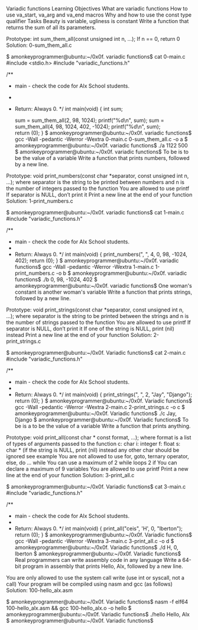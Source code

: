 Variadic functions
Learning Objectives
What are variadic functions
How to use va_start, va_arg and va_end macros
Why and how to use the const type qualifier
Tasks
Beauty is variable, ugliness is constant
Write a function that returns the sum of all its parameters.

Prototype: int sum_them_all(const unsigned int n, ...);
If n == 0, return 0
Solution: 0-sum_them_all.c

$ amonkeyprogrammer@ubuntu:~/0x0f. variadic functions$ cat 0-main.c
#include <stdio.h>
#include "variadic_functions.h"

/**
 * main - check the code for Alx School students.
 *
 * Return: Always 0.
 */
int main(void)
{
    int sum;

    sum = sum_them_all(2, 98, 1024);
    printf("%d\n", sum);
    sum = sum_them_all(4, 98, 1024, 402, -1024);
    printf("%d\n", sum);    
    return (0);
}
$ amonkeyprogrammer@ubuntu:~/0x0f. variadic functions$ gcc -Wall -pedantic -Werror -Wextra 0-main.c 0-sum_them_all.c -o a
$ amonkeyprogrammer@ubuntu:~/0x0f. variadic functions$ ./a 
1122
500
$ amonkeyprogrammer@ubuntu:~/0x0f. variadic functions$
To be is to be the value of a variable
Write a function that prints numbers, followed by a new line.

Prototype: void print_numbers(const char *separator, const unsigned int n, ...);
where separator is the string to be printed between numbers
and n is the number of integers passed to the function
You are allowed to use printf
If separator is NULL, don’t print it
Print a new line at the end of your function
Solution: 1-print_numbers.c

$ amonkeyprogrammer@ubuntu:~/0x0f. variadic functions$ cat 1-main.c
#include "variadic_functions.h"

/**
 * main - check the code for Alx School students.
 *
 * Return: Always 0.
 */
int main(void)
{
    print_numbers(", ", 4, 0, 98, -1024, 402);
    return (0);
}
$ amonkeyprogrammer@ubuntu:~/0x0f. variadic functions$ gcc -Wall -pedantic -Werror -Wextra 1-main.c 1-print_numbers.c -o b
$ amonkeyprogrammer@ubuntu:~/0x0f. variadic functions$ ./b
0, 98, -1024, 402
$ amonkeyprogrammer@ubuntu:~/0x0f. variadic functions$ 
One woman's constant is another woman's variable
Write a function that prints strings, followed by a new line.

Prototype: void print_strings(const char *separator, const unsigned int n, ...);
where separator is the string to be printed between the strings
and n is the number of strings passed to the function
You are allowed to use printf
If separator is NULL, don’t print it
If one of the string is NULL, print (nil) instead
Print a new line at the end of your function
Solution: 2-print_strings.c

$ amonkeyprogrammer@ubuntu:~/0x0f. Variadic functions$ cat 2-main.c
#include "variadic_functions.h"

/**
 * main - check the code for Alx School students.
 *
 * Return: Always 0.
 */
int main(void)
{
    print_strings(", ", 2, "Jay", "Django");
    return (0);
}
$ amonkeyprogrammer@ubuntu:~/0x0f. Variadic functions$ gcc -Wall -pedantic -Werror -Wextra 2-main.c 2-print_strings.c -o c
$ amonkeyprogrammer@ubuntu:~/0x0f. Variadic functions$ ./c 
Jay, Django
$ amonkeyprogrammer@ubuntu:~/0x0f. Variadic functions$ 
To be is a to be the value of a variable
Write a function that prints anything.

Prototype: void print_all(const char * const format, ...);
where format is a list of types of arguments passed to the function
c: char
i: integer
f: float
s: char * (if the string is NULL, print (nil) instead
any other char should be ignored
see example
You are not allowed to use for, goto, ternary operator, else, do ... while
You can use a maximum of
2 while loops
2 if
You can declare a maximum of 9 variables
You are allowed to use printf
Print a new line at the end of your function
Solution: 3-print_all.c

$ amonkeyprogrammer@ubuntu:~/0x0f. Variadic functions$ cat 3-main.c
#include "variadic_functions.h"

/**
 * main - check the code for Alx School students.
 *
 * Return: Always 0.
 */
int main(void)
{
    print_all("ceis", 'H', 0, "lberton");
    return (0);
}
$ amonkeyprogrammer@ubuntu:~/0x0f. Variadic functions$ gcc -Wall -pedantic -Werror -Wextra 3-main.c 3-print_all.c -o d
$ amonkeyprogrammer@ubuntu:~/0x0f. Variadic functions$ ./d 
H, 0, lberton
$ amonkeyprogrammer@ubuntu:~/0x0f. Variadic functions$ 
Real programmers can write assembly code in any language
Write a 64-bit program in assembly that prints Hello, Alx, followed by a new line.

You are only allowed to use the system call write (use int or syscall, not a call)
Your program will be compiled using nasm and gcc (as follows)
Solution: 100-hello_alx.asm

$ amonkeyprogrammer@ubuntu:~/0x0f. Variadic functions$ nasm -f elf64 100-hello_alx.asm && gcc 100-hello_alx.o -o hello
$ amonkeyprogrammer@ubuntu:~/0x0f. Variadic functions$ ./hello 
Hello, Alx
$ amonkeyprogrammer@ubuntu:~/0x0f. Variadic functions$
